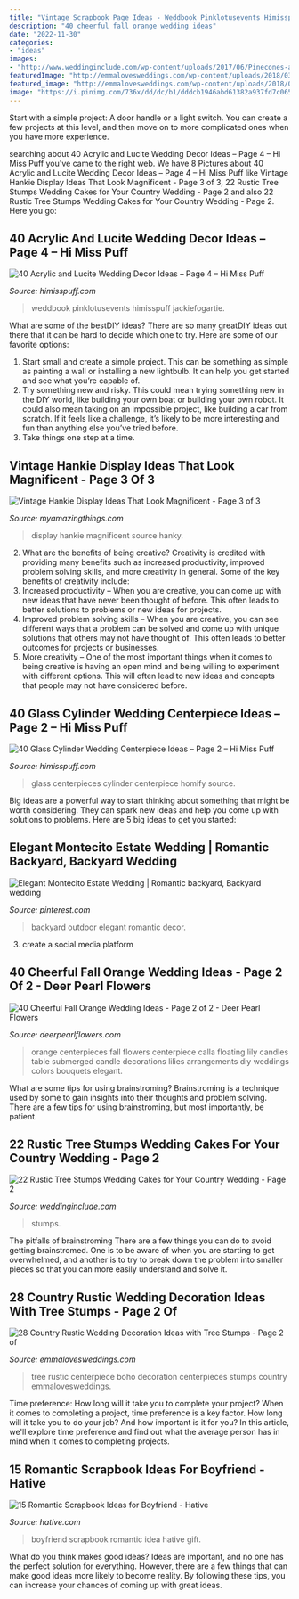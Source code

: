 ```yaml
---
title: "Vintage Scrapbook Page Ideas - Weddbook Pinklotusevents Himisspuff Jackiefogartie"
description: "40 cheerful fall orange wedding ideas"
date: "2022-11-30"
categories:
- "ideas"
images:
- "http://www.weddinginclude.com/wp-content/uploads/2017/06/Pinecones-and-Cranberries-Wedding-Cake-for-A-Christmas-Themed-Wedding.jpg"
featuredImage: "http://emmalovesweddings.com/wp-content/uploads/2018/03/boho-tree-stump-wedding-centerpiece-ideas.jpg"
featured_image: "http://emmalovesweddings.com/wp-content/uploads/2018/03/boho-tree-stump-wedding-centerpiece-ideas.jpg"
image: "https://i.pinimg.com/736x/dd/dc/b1/dddcb1946abd61382a937fd7c0656a47.jpg"
---
```



Start with a simple project: A door handle or a light switch. You can create a few projects at this level, and then move on to more complicated ones when you have more experience.

	

		
searching about 40 Acrylic and Lucite Wedding Decor Ideas – Page 4 – Hi Miss Puff you've came to the right web. We have 8 Pictures about 40 Acrylic and Lucite Wedding Decor Ideas – Page 4 – Hi Miss Puff like Vintage Hankie Display Ideas That Look Magnificent - Page 3 of 3, 22 Rustic Tree Stumps Wedding Cakes for Your Country Wedding - Page 2 and also 22 Rustic Tree Stumps Wedding Cakes for Your Country Wedding - Page 2. Here you go:
		
    
## 40 Acrylic And Lucite Wedding Decor Ideas – Page 4 – Hi Miss Puff

<img loading=lazy src="https://www.himisspuff.com/wp-content/uploads/2016/10/clear-boxes-with-candles-and-flowers.jpg" onerror="this.onerror=null;this.src='https://tse2.mm.bing.net/th?id=OIP.4AGpLAUUsKDxRSBt65nBEwHaLH&amp;pid=15.1';" alt="40 Acrylic and Lucite Wedding Decor Ideas – Page 4 – Hi Miss Puff">

_Source: himisspuff.com_

>weddbook pinklotusevents himisspuff jackiefogartie. 

	

What are some of the bestDIY ideas?
There are so many greatDIY ideas out there that it can be hard to decide which one to try. Here are some of our favorite options: 
1) Start small and create a simple project. This can be something as simple as painting a wall or installing a new lightbulb. It can help you get started and see what you’re capable of. 
2) Try something new and risky. This could mean trying something new in the DIY world, like building your own boat or building your own robot. It could also mean taking on an impossible project, like building a car from scratch. If it feels like a challenge, it’s likely to be more interesting and fun than anything else you’ve tried before. 
3) Take things one step at a time.

    
## Vintage Hankie Display Ideas That Look Magnificent - Page 3 Of 3

<img loading=lazy src="http://myamazingthings.com/wp-content/uploads/2018/02/hanky-display-ideas-13-.jpg" onerror="this.onerror=null;this.src='https://tse3.mm.bing.net/th?id=OIP.rWwvQH6a7j5LVs34ghQLAwDhEs&amp;pid=15.1';" alt="Vintage Hankie Display Ideas That Look Magnificent - Page 3 of 3">

_Source: myamazingthings.com_

>display hankie magnificent source hanky. 

	

2. What are the benefits of being creative?
Creativity is credited with providing many benefits such as increased productivity, improved problem solving skills, and more creativity in general. Some of the key benefits of creativity include: 
1. Increased productivity – When you are creative, you can come up with new ideas that have never been thought of before. This often leads to better solutions to problems or new ideas for projects. 
2. Improved problem solving skills – When you are creative, you can see different ways that a problem can be solved and come up with unique solutions that others may not have thought of. This often leads to better outcomes for projects or businesses. 
3. More creativity – One of the most important things when it comes to being creative is having an open mind and being willing to experiment with different options. This will often lead to new ideas and concepts that people may not have considered before.

    
## 40 Glass Cylinder Wedding Centerpiece Ideas – Page 2 – Hi Miss Puff

<img loading=lazy src="https://www.himisspuff.com/wp-content/uploads/2017/09/Glass-Cylinders-Wedding-Centerpieces-14.jpg" onerror="this.onerror=null;this.src='https://tse3.mm.bing.net/th?id=OIP.KJObPApbnrzQ_j2JiksxSQHaLI&amp;pid=15.1';" alt="40 Glass Cylinder Wedding Centerpiece Ideas – Page 2 – Hi Miss Puff">

_Source: himisspuff.com_

>glass centerpieces cylinder centerpiece homify source. 

	

Big ideas are a powerful way to start thinking about something that might be worth considering. They can spark new ideas and help you come up with solutions to problems. Here are 5 big ideas to get you started: 

    
## Elegant Montecito Estate Wedding | Romantic Backyard, Backyard Wedding

<img loading=lazy src="https://i.pinimg.com/736x/dd/dc/b1/dddcb1946abd61382a937fd7c0656a47.jpg" onerror="this.onerror=null;this.src='https://tse3.mm.bing.net/th?id=OIP.kCs-QhdjsFqctrPdwQQecgHaLH&amp;pid=15.1';" alt="Elegant Montecito Estate Wedding | Romantic backyard, Backyard wedding">

_Source: pinterest.com_

>backyard outdoor elegant romantic decor. 

	

3. create a social media platform

    
## 40 Cheerful Fall Orange Wedding Ideas - Page 2 Of 2 - Deer Pearl Flowers

<img loading=lazy src="https://www.deerpearlflowers.com/wp-content/uploads/2016/08/orange-calla-lily-centerpieces.jpg" onerror="this.onerror=null;this.src='https://tse2.mm.bing.net/th?id=OIP.CIuXd07tdSM-lcmrDOkvHAHaLH&amp;pid=15.1';" alt="40 Cheerful Fall Orange Wedding Ideas - Page 2 of 2 - Deer Pearl Flowers">

_Source: deerpearlflowers.com_

>orange centerpieces fall flowers centerpiece calla floating lily candles table submerged candle decorations lilies arrangements diy weddings colors bouquets elegant. 

	

What are some tips for using brainstroming?
Brainstroming is a technique used by some to gain insights into their thoughts and problem solving. There are a few tips for using brainstroming, but most importantly, be patient.

    
## 22 Rustic Tree Stumps Wedding Cakes For Your Country Wedding - Page 2

<img loading=lazy src="http://www.weddinginclude.com/wp-content/uploads/2017/06/Pinecones-and-Cranberries-Wedding-Cake-for-A-Christmas-Themed-Wedding.jpg" onerror="this.onerror=null;this.src='https://tse1.mm.bing.net/th?id=OIP.r0R5P1TkWXvEdOgVdPhf5QHaLH&amp;pid=15.1';" alt="22 Rustic Tree Stumps Wedding Cakes for Your Country Wedding - Page 2">

_Source: weddinginclude.com_

>stumps. 

	

The pitfalls of brainstroming
There are a few things you can do to avoid getting brainstromed. One is to be aware of when you are starting to get overwhelmed, and another is to try to break down the problem into smaller pieces so that you can more easily understand and solve it.

    
## 28 Country Rustic Wedding Decoration Ideas With Tree Stumps - Page 2 Of

<img loading=lazy src="http://emmalovesweddings.com/wp-content/uploads/2018/03/boho-tree-stump-wedding-centerpiece-ideas.jpg" onerror="this.onerror=null;this.src='https://tse1.mm.bing.net/th?id=OIP.GvBOP-s7POFuJuRZC6UHfgHaLG&amp;pid=15.1';" alt="28 Country Rustic Wedding Decoration Ideas with Tree Stumps - Page 2 of">

_Source: emmalovesweddings.com_

>tree rustic centerpiece boho decoration centerpieces stumps country emmalovesweddings. 

	

Time preference: How long will it take you to complete your project?
When it comes to completing a project, time preference is a key factor. How long will it take you to do your job? And how important is it for you? In this article, we'll explore time preference and find out what the average person has in mind when it comes to completing projects.

    
## 15 Romantic Scrapbook Ideas For Boyfriend - Hative

<img loading=lazy src="https://hative.com/wp-content/uploads/2014/06/scrapbook-ideas-for-boyfriend/8-romantic-scrapbook-ideas.jpg" onerror="this.onerror=null;this.src='https://tse4.mm.bing.net/th?id=OIP.sz5gww3kaa5K4gcRXpQKmAHaJ6&amp;pid=15.1';" alt="15 Romantic Scrapbook Ideas for Boyfriend - Hative">

_Source: hative.com_

>boyfriend scrapbook romantic idea hative gift. 

	

What do you think makes good ideas?
Ideas are important, and no one has the perfect solution for everything. However, there are a few things that can make good ideas more likely to become reality. By following these tips, you can increase your chances of coming up with great ideas.

